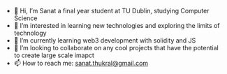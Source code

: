 - 👋 Hi, I’m Sanat a final year student at TU Dublin, studying Computer Science
- 👀 I’m interested in learning new technologies and exploring the limits of technology
- 🌱 I’m currently learning web3 development with solidity and JS
- 💞️ I’m looking to collaborate on any cool projects that have the potential to create large scale imapct 
- 📫 How to reach me: sanat.thukral@gmail.com

<!---
sanatcodes/sanatcodes is a ✨ special ✨ repository because its `README.md` (this file) appears on your GitHub profile.
You can click the Preview link to take a look at your changes.
--->
